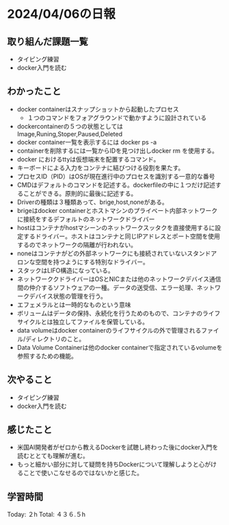# 2024/04/06の日報
## 取り組んだ課題一覧
* タイピング練習
* docker入門を読む
## わかったこと
* docker containerはスナップショットから起動したプロセス
  *  １つのコマンドをフォアグラウンドで動かすように設計されている
*  dockercontainerの５つの状態としては　Image,Runing,Stoper,Paused,Deleted
*  docker container一覧を表示するには   docker ps -a
  *  containerを削除するには一覧からIDを見つけ出しdocker rm <container> を使用する。
* docker におけるttyは仮想端末を配置するコマンド。
 * キーボードによる入力をコンテナに結びつける役割を果たす。
* プロセスID（PID）はOSが現在進行中のプロセスを識別する一意的な番号
* CMDはデフォルトのコマンドを記述する。dockerfileの中に１つだけ記述することができる。原則的に最後に記述する。
* Driverの種類は３種類あって、brige,host,noneがある。
 * brigeはdocker containerとホストマシンのプライベート内部ネットワークに接続をするデフォルトのネットワークドライバー
 * hostはコンテナがhostマシーンのネットワークスッタクを直接使用するに設定するドライバー。ホストはコンテナと同じIPアドレスとポート空間を使用するのでネットワークの隔離が行われない。
 * noneはコンテナがどの外部ネットワークにも接続されていないスタンドアロンな空間を持つようにする特別なドライバー。 
* スタックはLIFO構造になっている。
* ネットワーククドライバーはOSとNICまたは他のネットワークデバイス通信間の仲介するソフトウェアの一種。データの送受信、エラー処理、ネットワークデバイス状態の管理を行う。
* エフェメラルとは一時的なものという意味
* ボリュームはデータの保持、永続化を行うためのもので、コンテナのライフサイクルとは独立してファイルを保管している。
 * data volumeはdocker containerのライフサイクルの外で管理されるファイル/ディレクトリのこと。
 * Data Volume Containerは他のdocker containerで指定されているvolumeを参照するための機能。 
## 次やること
* タイピング練習
* docker入門を読む
## 感じたこと
* 米国AI開発者がゼロから教えるDockerを試聴し終わった後にdocker入門を読むととても理解が進む。
* もっと細かい部分に対して疑問を持ちDockerについて理解しようと心がけることで使いこなせるのではないかと感じた。
##  学習時間
Today: ２h
Total: ４３６.５h
